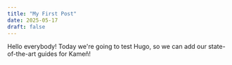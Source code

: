 ```yaml
---
title: "My First Post"
date: 2025-05-17
draft: false
---
```


Hello everybody! Today we're going to test Hugo, so we can add our state-of-the-art guides for Kameň!
